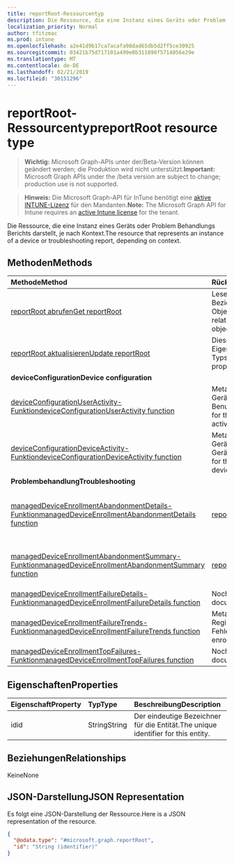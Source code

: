 ```yaml
---
title: reportRoot-Ressourcentyp
description: Die Ressource, die eine Instanz eines Geräts oder Problem Behandlungs Berichts darstellt, je nach Kontext.
localization_priority: Normal
author: tfitzmac
ms.prod: intune
ms.openlocfilehash: a2e41d9b17ca7acafa98dad65db5d2ff5ce30925
ms.sourcegitcommit: 03421b75d717101a499e0b311890f5714056e29e
ms.translationtype: MT
ms.contentlocale: de-DE
ms.lasthandoff: 02/21/2019
ms.locfileid: "30151296"
---
```

# <a name="reportroot-resource-type"></a><span data-ttu-id="6ba09-103">reportRoot-Ressourcentyp</span><span class="sxs-lookup"><span data-stu-id="6ba09-103">reportRoot resource type</span></span>

> <span data-ttu-id="6ba09-104">**Wichtig:** Microsoft Graph-APIs unter der/Beta-Version können geändert werden; die Produktion wird nicht unterstützt.</span><span class="sxs-lookup"><span data-stu-id="6ba09-104">**Important:** Microsoft Graph APIs under the /beta version are subject to change; production use is not supported.</span></span>

> <span data-ttu-id="6ba09-105">**Hinweis:** Die Microsoft Graph-API für InTune benötigt eine [aktive INTUNE-Lizenz](https://go.microsoft.com/fwlink/?linkid=839381) für den Mandanten.</span><span class="sxs-lookup"><span data-stu-id="6ba09-105">**Note:** The Microsoft Graph API for Intune requires an [active Intune license](https://go.microsoft.com/fwlink/?linkid=839381) for the tenant.</span></span>

<span data-ttu-id="6ba09-106">Die Ressource, die eine Instanz eines Geräts oder Problem Behandlungs Berichts darstellt, je nach Kontext.</span><span class="sxs-lookup"><span data-stu-id="6ba09-106">The resource that represents an instance of a device or troubleshooting report, depending on context.</span></span>

## <a name="methods"></a><span data-ttu-id="6ba09-107">Methoden</span><span class="sxs-lookup"><span data-stu-id="6ba09-107">Methods</span></span>
|<span data-ttu-id="6ba09-108">Methode</span><span class="sxs-lookup"><span data-stu-id="6ba09-108">Method</span></span>|<span data-ttu-id="6ba09-109">Rückgabetyp</span><span class="sxs-lookup"><span data-stu-id="6ba09-109">Return Type</span></span>|<span data-ttu-id="6ba09-110">Beschreibung</span><span class="sxs-lookup"><span data-stu-id="6ba09-110">Description</span></span>|
|:---|:---|:---|
|[<span data-ttu-id="6ba09-111">reportRoot abrufen</span><span class="sxs-lookup"><span data-stu-id="6ba09-111">Get reportRoot</span></span>](../api/intune-shared-reportroot-get.md)|<span data-ttu-id="6ba09-112">Lesen von Eigenschaften und Beziehungen des [reportRoot](../resources/intune-shared-reportroot.md)-Objekts.</span><span class="sxs-lookup"><span data-stu-id="6ba09-112">Read properties and relationships of the [reportRoot](../resources/intune-shared-reportroot.md) object.</span></span>|
|[<span data-ttu-id="6ba09-113">reportRoot aktualisieren</span><span class="sxs-lookup"><span data-stu-id="6ba09-113">Update reportRoot</span></span>](../api/intune-shared-reportroot-update.md)|<span data-ttu-id="6ba09-114">Diese Methode aktualisiert die Eigenschaften von Objekten des Typs [reportRoot](../resources/intune-shared-reportroot.md).</span><span class="sxs-lookup"><span data-stu-id="6ba09-114">Update the properties of a [reportRoot](../resources/intune-shared-reportroot.md) object.</span></span>|
|<span data-ttu-id="6ba09-115">**deviceConfiguration**</span><span class="sxs-lookup"><span data-stu-id="6ba09-115">**Device configuration**</span></span>|
|[<span data-ttu-id="6ba09-116">deviceConfigurationUserActivity-Funktion</span><span class="sxs-lookup"><span data-stu-id="6ba09-116">deviceConfigurationUserActivity function</span></span>](../api/intune-shared-reportroot-deviceconfigurationuseractivity.md)|<span data-ttu-id="6ba09-117">Metadaten für den Gerätekonfigurations-Benutzeraktivitätsbericht</span><span class="sxs-lookup"><span data-stu-id="6ba09-117">Metadata for the device configuration user activity report</span></span>|
|[<span data-ttu-id="6ba09-118">deviceConfigurationDeviceActivity-Funktion</span><span class="sxs-lookup"><span data-stu-id="6ba09-118">deviceConfigurationDeviceActivity function</span></span>](../api/intune-shared-reportroot-deviceconfigurationdeviceactivity.md)|<span data-ttu-id="6ba09-119">Metadaten für den Gerätekonfigurations-Geräteaktivitätsbericht</span><span class="sxs-lookup"><span data-stu-id="6ba09-119">Metadata for the device configuration device activity report</span></span>|
|<span data-ttu-id="6ba09-120">**Problembehandlung**</span><span class="sxs-lookup"><span data-stu-id="6ba09-120">**Troubleshooting**</span></span>|
|[<span data-ttu-id="6ba09-121">managedDeviceEnrollmentAbandonmentDetails-Funktion</span><span class="sxs-lookup"><span data-stu-id="6ba09-121">managedDeviceEnrollmentAbandonmentDetails function</span></span>](../api/intune-shared-reportroot-manageddeviceenrollmentabandonmentdetails.md)|[<span data-ttu-id="6ba09-122">report</span><span class="sxs-lookup"><span data-stu-id="6ba09-122">report</span></span>](../resources/intune-shared-report.md)|<span data-ttu-id="6ba09-123">Metadaten für den Bericht über Registrierungs Verzichts Details</span><span class="sxs-lookup"><span data-stu-id="6ba09-123">Metadata for Enrollment abandonment details report</span></span>|
|[<span data-ttu-id="6ba09-124">managedDeviceEnrollmentAbandonmentSummary-Funktion</span><span class="sxs-lookup"><span data-stu-id="6ba09-124">managedDeviceEnrollmentAbandonmentSummary function</span></span>](../api/intune-shared-reportroot-manageddeviceenrollmentabandonmentsummary.md)|[<span data-ttu-id="6ba09-125">report</span><span class="sxs-lookup"><span data-stu-id="6ba09-125">report</span></span>](../resources/intune-shared-report.md)|<span data-ttu-id="6ba09-126">Zusammenfassungsbericht zu Metadaten für die Registrierung</span><span class="sxs-lookup"><span data-stu-id="6ba09-126">Metadata for Enrollment abandonment summary report</span></span>|
|[<span data-ttu-id="6ba09-127">managedDeviceEnrollmentFailureDetails-Funktion</span><span class="sxs-lookup"><span data-stu-id="6ba09-127">managedDeviceEnrollmentFailureDetails function</span></span>](../api/intune-shared-reportroot-manageddeviceenrollmentfailuredetails.md)|<span data-ttu-id="6ba09-128">Noch nicht dokumentiert</span><span class="sxs-lookup"><span data-stu-id="6ba09-128">Not yet documented</span></span>|
|[<span data-ttu-id="6ba09-129">managedDeviceEnrollmentFailureTrends-Funktion</span><span class="sxs-lookup"><span data-stu-id="6ba09-129">managedDeviceEnrollmentFailureTrends function</span></span>](../api/intune-shared-reportroot-manageddeviceenrollmentfailuretrends.md)|<span data-ttu-id="6ba09-130">Metadaten für den Bericht über Registrierungs Fehlermeldungen</span><span class="sxs-lookup"><span data-stu-id="6ba09-130">Metadata for the enrollment failure trends report</span></span>|
|[<span data-ttu-id="6ba09-131">managedDeviceEnrollmentTopFailures-Funktion</span><span class="sxs-lookup"><span data-stu-id="6ba09-131">managedDeviceEnrollmentTopFailures function</span></span>](../api/intune-shared-reportroot-manageddeviceenrollmenttopfailures.md)|<span data-ttu-id="6ba09-132">Noch nicht dokumentiert</span><span class="sxs-lookup"><span data-stu-id="6ba09-132">Not yet documented</span></span>|

## <a name="properties"></a><span data-ttu-id="6ba09-133">Eigenschaften</span><span class="sxs-lookup"><span data-stu-id="6ba09-133">Properties</span></span>
|<span data-ttu-id="6ba09-134">Eigenschaft</span><span class="sxs-lookup"><span data-stu-id="6ba09-134">Property</span></span>|<span data-ttu-id="6ba09-135">Typ</span><span class="sxs-lookup"><span data-stu-id="6ba09-135">Type</span></span>|<span data-ttu-id="6ba09-136">Beschreibung</span><span class="sxs-lookup"><span data-stu-id="6ba09-136">Description</span></span>|
|:---|:---|:---|
|<span data-ttu-id="6ba09-137">id</span><span class="sxs-lookup"><span data-stu-id="6ba09-137">id</span></span>|<span data-ttu-id="6ba09-138">String</span><span class="sxs-lookup"><span data-stu-id="6ba09-138">String</span></span>|<span data-ttu-id="6ba09-139">Der eindeutige Bezeichner für die Entität.</span><span class="sxs-lookup"><span data-stu-id="6ba09-139">The unique identifier for this entity.</span></span>|

## <a name="relationships"></a><span data-ttu-id="6ba09-140">Beziehungen</span><span class="sxs-lookup"><span data-stu-id="6ba09-140">Relationships</span></span>
<span data-ttu-id="6ba09-141">Keine</span><span class="sxs-lookup"><span data-stu-id="6ba09-141">None</span></span>

## <a name="json-representation"></a><span data-ttu-id="6ba09-142">JSON-Darstellung</span><span class="sxs-lookup"><span data-stu-id="6ba09-142">JSON Representation</span></span>
<span data-ttu-id="6ba09-143">Es folgt eine JSON-Darstellung der Ressource.</span><span class="sxs-lookup"><span data-stu-id="6ba09-143">Here is a JSON representation of the resource.</span></span>
<!-- {
  "blockType": "resource",
  "keyProperty": "id",
  "@odata.type": "microsoft.graph.reportRoot"
}
-->
``` json
{
  "@odata.type": "#microsoft.graph.reportRoot",
  "id": "String (identifier)"
}
```



